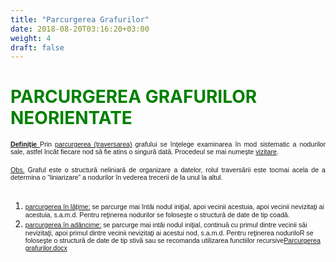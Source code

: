 ```yaml
---
title: "Parcurgerea Grafurilor"
date: 2018-08-20T03:16:20+03:00
weight: 4
draft: false
---
```


<html>
  <body>
    <div class="wiki" id="content_view" style="display: block;">
<h1 id="toc0"> </h1>
 <h1 id="toc1"><a name="PARCURGEREA GRAFURILOR NEORIENTATE"></a><span style="color: #008000;">PARCURGEREA GRAFURILOR NEORIENTATE</span></h1>
 <span style="display: block; text-align: justify;"><strong><u><span style="font-family: Tahoma,sans-serif; font-size: 10.6667px;">Definiţie </span></u></strong><span style="font-family: Tahoma,sans-serif; font-size: 10.6667px;">Prin <u>parcurgerea (traversarea)</u> grafului se înţelege examinarea în mod sistematic a nodurilor sale, astfel încât fiecare nod să fie atins o singură dată. Procedeul se mai numeşte <u>vizitare</u>.</span></span><br />
<span style="display: block; text-align: justify;"><u><span style="font-family: Tahoma,sans-serif; font-size: 10.6667px;">Obs.</span></u><span style="font-family: Tahoma,sans-serif; font-size: 10.6667px;"> Graful este o structură neliniară de organizare a datelor, rolul traversării este tocmai acela de a determina o “liniarizare” a nodurilor în vederea trecerii de la unul la altul.</span></span><br />
<ol><li><u><span style="font-family: Tahoma,sans-serif; font-size: 10.6667px;">parcurgerea în lăţime:</span></u><span style="font-family: Tahoma,sans-serif; font-size: 10.6667px;"> se parcurge mai întâi nodul iniţial, apoi vecinii acestuia, apoi vecinii nevizitaţi ai acestuia, s.a.m.d. Pentru reţinerea nodurilor se foloseşte o structură de date de tip coadă.</span></li><li><u><span style="font-family: Tahoma,sans-serif; font-size: 10.6667px;">parcurgerea în adâncime:</span></u><span style="font-family: Tahoma,sans-serif; font-size: 10.6667px;"> se parcurge mai intâi nodul iniţial, continuă cu primul dintre vecinii săi nevizitaţi, apoi primul dintre vecinii nevizitaţi ai acestui nod, s.a.m.d. Pentru reţinerea noduriloR se foloseşte o structură de date de tip stivă sau se recomanda utilizarea functiilor recursive<a href="/files/Parcurgerea%20grafurilor.docx">Parcurgerea grafurilor.docx</a></span></li></ol>
    </div>
  </body>
</html>